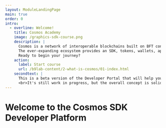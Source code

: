 ```yaml
---
layout: ModuleLandingPage
main: true
order: 0
intro:
  - overline: Welcome!
    title: Cosmos Academy
    image: /graphics-sdk-course.png
    description: |
      Cosmos is a network of interoperable blockchains built on BFT consensus.<br/><br/>
      The ever-expanding ecosystem provides an SDK, tokens, wallets, applications, and services. Discover the Cosmos SDK to develop application-specific blockchains.<br/><br/>
      Ready to begin your journey?
    action: 
      label: Start course
      url: /b9lab-content/2-what-is-cosmos/01-index.html
    secondtext: |
      This is a beta version of the Developer Portal that will help you take your first steps with the Cosmos sdk.
      <br>It's still work in progress, but the overall concept is solid. We would be grateful for your feedback. At the end of each are three icons to rate the page and a small box where you can give us feedback about things to improve. Enjoy your journey through the portal and good luck with the HackAtom!
---
```


# Welcome to the Cosmos SDK Developer Platform
